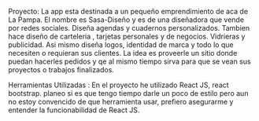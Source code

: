 Proyecto: 
La app esta destinada a un pequeño emprendimiento de aca de La Pampa. El nombre es Sasa-Diseño y es de una diseñadora que vende por redes sociales. Diseña agendas y cuadernos personalizados. Tambien hace diseño de carteleria , tarjetas personales y de negocios. Vidrieras y publicidad. Asi mismo diseña logos, identidad de marca y todo lo que necesiten o requieran sus clientes. 
La idea es proveerle un sitio donde puedan hacerles pedidos y qe al mismo tiempo sirva para que se vean sus proyectos o trabajos finalizados. 

Herramientas Utilizadas :
En el proyecto he utilizado React JS, react bootstrap. planeo si es que tengo tiempo darle un poco de estilo pero aun no estoy convencido de que herramienta usar, prefiero asegurarme y entender la funcionabilidad de React JS. 





